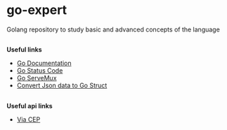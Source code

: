 # go-expert
Golang repository to study basic and advanced concepts of the language

##

**Useful links**
- [Go Documentation](https://go.dev/doc/)
- [Go Status Code](https://go.dev/src/net/http/status.go)
- [Go ServeMux](https://pkg.go.dev/net/http#ServeMux)
- [Convert Json data to Go Struct](https://transform.tools/json-to-go)


##

**Useful api links**
- [Via CEP](https://viacep.com.br/)
